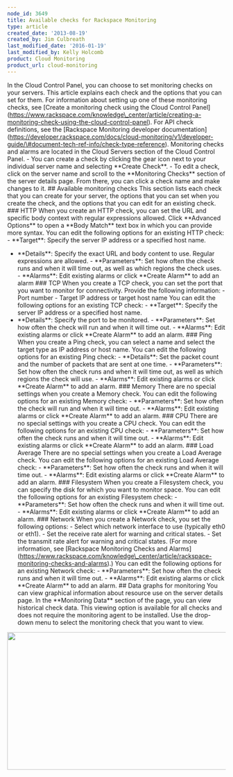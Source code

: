 ```yaml
---
node_id: 3649
title: Available checks for Rackspace Monitoring
type: article
created_date: '2013-08-19'
created_by: Jim Culbreath
last_modified_date: '2016-01-19'
last_modified_by: Kelly Holcomb
product: Cloud Monitoring
product_url: cloud-monitoring
---
```


In the Cloud Control Panel, you can choose to set monitoring checks on
your servers. This article explains each check and the options that you
can set for them. For information about setting up one of these
monitoring checks, see \[Create a monitoring check using the Cloud
Control
Panel\](https://www.rackspace.com/knowledge\_center/article/creating-a-monitoring-check-using-the-cloud-control-panel).
For API check definitions, see the \[Rackspace Monitoring developer
documentation\](https://developer.rackspace.com/docs/cloud-monitoring/v1/developer-guide/\#document-tech-ref-info/check-type-reference).
Monitoring checks and alarms are located in the Cloud Servers section of
the Cloud Control Panel. - You can create a check by clicking the gear
icon next to your individual server name and selecting \*\*Create
Check\*\*. - To edit a check, click on the server name and scroll to the
\*\*Monitoring Checks\*\* section of the server details page. From
there, you can click a check name and make changes to it. \#\# Available
monitoring checks This section lists each check that you can create for
your server, the options that you can set when you create the check, and
the options that you can edit for an existing check. \#\#\# HTTP When
you create an HTTP check, you can set the URL and specific body context
with regular expressions allowed. Click \*\*Advanced Options\*\* to open
a \*\*Body Match\*\* text box in which you can provide more syntax. You
can edit the following options for an existing HTTP check: -
\*\*Target\*\*: Specify the server IP address or a specified host name.
- \*\*Details\*\*: Specify the exact URL and body content to use.
Regular expressions are allowed. - \*\*Parameters\*\*: Set how often the
check runs and when it will time out, as well as which regions the check
uses. - \*\*Alarms\*\*: Edit existing alarms or click \*\*Create
Alarm\*\* to add an alarm \#\#\# TCP When you create a TCP check, you
can set the port that you want to monitor for connectivity. Provide the
following information: - Port number - Target IP address or target host
name You can edit the following options for an existing TCP check: -
\*\*Target\*\*: Specify the server IP address or a specified host name.
- \*\*Details\*\*: Specify the port to be monitored. -
\*\*Parameters\*\*: Set how often the check will run and when it will
time out. - \*\*Alarms\*\*: Edit existing alarms or click \*\*Create
Alarm\*\* to add an alarm. \#\#\# Ping When you create a Ping check, you
can select a name and select the target type as IP address or host name.
You can edit the following options for an existing Ping check: -
\*\*Details\*\*: Set the packet count and the number of packets that are
sent at one time. - \*\*Parameters\*\*: Set how often the check runs and
when it will time out, as well as which regions the check will use. -
\*\*Alarms\*\*: Edit existing alarms or click \*\*Create Alarm\*\* to
add an alarm. \#\#\# Memory There are no special settings when you
create a Memory check. You can edit the following options for an
existing Memory check: - \*\*Parameters\*\*: Set how often the check
will run and when it will time out. - \*\*Alarms\*\*: Edit existing
alarms or click \*\*Create Alarm\*\* to add an alarm. \#\#\# CPU There
are no special settings with you create a CPU check. You can edit the
following options for an existing CPU check: - \*\*Parameters\*\*: Set
how often the check runs and when it will time out. - \*\*Alarms\*\*:
Edit existing alarms or click \*\*Create Alarm\*\* to add an alarm.
\#\#\# Load Average There are no special settings when you create a Load
Average check. You can edit the following options for an existing Load
Average check: - \*\*Parameters\*\*: Set how often the check runs and
when it will time out. - \*\*Alarms\*\*: Edit existing alarms or click
\*\*Create Alarm\*\* to add an alarm. \#\#\# Filesystem When you create
a Filesystem check, you can specify the disk for which you want to
monitor space. You can edit the following options for an existing
Filesystem check: - \*\*Parameters\*\*: Set how often the check runs and
when it will time out. - \*\*Alarms\*\*: Edit existing alarms or click
\*\*Create Alarm\*\* to add an alarm. \#\#\# Network When you create a
Network check, you set the following options: - Select which network
interface to use (typically eth0 or eth1). - Set the receive rate alert
for warning and critical states. - Set the transmit rate alert for
warning and critical states. (For more information, see \[Rackspace
Monitoring Checks and
Alarms\](https://www.rackspace.com/knowledge\_center/article/rackspace-monitoring-checks-and-alarms).)
You can edit the following options for an existing Network check: -
\*\*Parameters\*\*: Set how often the check runs and when it will time
out. - \*\*Alarms\*\*: Edit existing alarms or click \*\*Create
Alarm\*\* to add an alarm. \#\# Data graphs for monitoring You can view
graphical information about resource use on the server details page. In
the \*\*Monitoring Data\*\* section of the page, you can view historical
check data. This viewing option is available for all checks and does not
require the monitoring agent to be installed. Use the drop-down menu to
select the monitoring check that you want to view.

<img src="https://8026b2e3760e2433679c-fffceaebb8c6ee053c935e8915a3fbe7.ssl.cf2.rackcdn.com/field/image/Monitoring-Data.png" width="742" height="317" />

